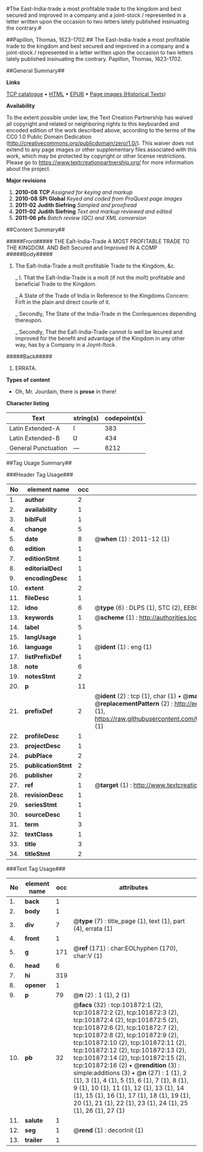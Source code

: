 #The East-India-trade a most profitable trade to the kingdom and best secured and improved in a company and a joint-stock / represented in a letter written upon the occasion to two letters lately published insinuating the contrary.#

##Papillon, Thomas, 1623-1702.##
The East-India-trade a most profitable trade to the kingdom and best secured and improved in a company and a joint-stock / represented in a letter written upon the occasion to two letters lately published insinuating the contrary.
Papillon, Thomas, 1623-1702.

##General Summary##

**Links**

[TCP catalogue](http://www.ota.ox.ac.uk/tcp/)  • 
[HTML](http://tei.it.ox.ac.uk/tcp/Texts-HTML/free/A55/A55541.html)  • 
[EPUB](http://tei.it.ox.ac.uk/tcp/Texts-EPUB/free/A55/A55541.epub) • 
[Page images (Historical Texts)](https://historicaltexts.jisc.ac.uk/eebo-13798365e)

**Availability**

To the extent possible under law, the Text Creation Partnership has waived all copyright and related or neighboring rights to this keyboarded and encoded edition of the work described above, according to the terms of the CC0 1.0 Public Domain Dedication (http://creativecommons.org/publicdomain/zero/1.0/). This waiver does not extend to any page images or other supplementary files associated with this work, which may be protected by copyright or other license restrictions. Please go to https://www.textcreationpartnership.org/ for more information about the project.

**Major revisions**

1. __2010-08__ __TCP__ *Assigned for keying and markup*
1. __2010-08__ __SPi Global__ *Keyed and coded from ProQuest page images*
1. __2011-02__ __Judith Siefring__ *Sampled and proofread*
1. __2011-02__ __Judith Siefring__ *Text and markup reviewed and edited*
1. __2011-06__ __pfs__ *Batch review (QC) and XML conversion*

##Content Summary##

#####Front#####
THE Eaſt-India-Trade A MOST PROFITABLE TRADE TO THE KINGDOM. AND Beſt Secured and Improved
IN A COMP
#####Body#####

1. The Eaſt-India-Trade a moſt profitable Trade to the Kingdom,
&c.

    _ I. That the Eaſt-India-Trade is a moſt (if not the moſt) profitable
and beneficial Trade to the Kingdom.

    _ A State of the Trade of India in Reference to the Kingdoms Concern: Firſt in the
plain and direct courſe of it.

    _ Secondly, The State of the India-Trade in the Conſequences depending
thereupon.

    _ Secondly, That the Eaſt-India-Trade cannot ſo well be ſecured and
improved for the benefit and advantage of the Kingdom in any other way, has by a Company in a
Joynt-ſtock.

#####Back#####

1. ERRATA.

**Types of content**

  * Oh, Mr. Jourdain, there is **prose** in there!

**Character listing**


|Text|string(s)|codepoint(s)|
|---|---|---|
|Latin Extended-A|ſ|383|
|Latin Extended-B|Ʋ|434|
|General Punctuation|—|8212|

##Tag Usage Summary##

###Header Tag Usage###

|No|element name|occ|attributes|
|---|---|---|---|
|1.|__author__|2||
|2.|__availability__|1||
|3.|__biblFull__|1||
|4.|__change__|5||
|5.|__date__|8| @__when__ (1) : 2011-12 (1)|
|6.|__edition__|1||
|7.|__editionStmt__|1||
|8.|__editorialDecl__|1||
|9.|__encodingDesc__|1||
|10.|__extent__|2||
|11.|__fileDesc__|1||
|12.|__idno__|6| @__type__ (6) : DLPS (1), STC (2), EEBO-CITATION (1), OCLC (1), VID (1)|
|13.|__keywords__|1| @__scheme__ (1) : http://authorities.loc.gov/ (1)|
|14.|__label__|5||
|15.|__langUsage__|1||
|16.|__language__|1| @__ident__ (1) : eng (1)|
|17.|__listPrefixDef__|1||
|18.|__note__|6||
|19.|__notesStmt__|2||
|20.|__p__|11||
|21.|__prefixDef__|2| @__ident__ (2) : tcp (1), char (1)  •  @__matchPattern__ (2) : ([0-9\-]+):([0-9IVX]+) (1), (.+) (1)  •  @__replacementPattern__ (2) : http://eebo.chadwyck.com/downloadtiff?vid=$1&page=$2 (1), https://raw.githubusercontent.com/textcreationpartnership/Texts/master/tcpchars.xml#$1 (1)|
|22.|__profileDesc__|1||
|23.|__projectDesc__|1||
|24.|__pubPlace__|2||
|25.|__publicationStmt__|2||
|26.|__publisher__|2||
|27.|__ref__|1| @__target__ (1) : http://www.textcreationpartnership.org/docs/. (1)|
|28.|__revisionDesc__|1||
|29.|__seriesStmt__|1||
|30.|__sourceDesc__|1||
|31.|__term__|3||
|32.|__textClass__|1||
|33.|__title__|3||
|34.|__titleStmt__|2||


###Text Tag Usage###

|No|element name|occ|attributes|
|---|---|---|---|
|1.|__back__|1||
|2.|__body__|1||
|3.|__div__|7| @__type__ (7) : title_page (1), text (1), part (4), errata (1)|
|4.|__front__|1||
|5.|__g__|171| @__ref__ (171) : char:EOLhyphen (170), char:V (1)|
|6.|__head__|6||
|7.|__hi__|319||
|8.|__opener__|1||
|9.|__p__|79| @__n__ (2) : 1 (1), 2 (1)|
|10.|__pb__|32| @__facs__ (32) : tcp:101872:1 (2), tcp:101872:2 (2), tcp:101872:3 (2), tcp:101872:4 (2), tcp:101872:5 (2), tcp:101872:6 (2), tcp:101872:7 (2), tcp:101872:8 (2), tcp:101872:9 (2), tcp:101872:10 (2), tcp:101872:11 (2), tcp:101872:12 (2), tcp:101872:13 (2), tcp:101872:14 (2), tcp:101872:15 (2), tcp:101872:16 (2)  •  @__rendition__ (3) : simple:additions (3)  •  @__n__ (27) : 1 (1), 2 (1), 3 (1), 4 (1), 5 (1), 6 (1), 7 (1), 8 (1), 9 (1), 10 (1), 11 (1), 12 (1), 13 (1), 14 (1), 15 (1), 16 (1), 17 (1), 18 (1), 19 (1), 20 (1), 21 (1), 22 (1), 23 (1), 24 (1), 25 (1), 26 (1), 27 (1)|
|11.|__salute__|1||
|12.|__seg__|1| @__rend__ (1) : decorInit (1)|
|13.|__trailer__|1||
